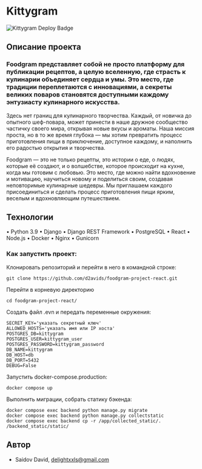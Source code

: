 # Kittygram
![Kittygram Deploy Badge](https://github.com/d2avids/foodgram-project-react/actions/workflows/main.yml/badge.svg)


## Описание проекта
### Foodgram представляет собой не просто платформу для публикации рецептов, а целую вселенную, где страсть к кулинарии объединяет сердца и умы. Это место, где традиции переплетаются с инновациями, а секреты великих поваров становятся доступными каждому энтузиасту кулинарного искусства.

Здесь нет границ для кулинарного творчества. Каждый, от новичка до опытного шеф-повара, может принести в наше дружное сообщество частичку своего мира, открывая новые вкусы и ароматы. Наша миссия проста, но в то же время глубока — мы хотим превратить процесс приготовления пищи в приключение, доступное каждому, и наполнить его радостью открытия и творчества.

Foodgram — это не только рецепты, это истории о еде, о людях, которые её создают, и о волшебстве, которое происходит на кухне, когда мы готовим с любовью. Это место, где можно найти вдохновение и мотивацию, научиться новому и поделиться своим, создавая неповторимые кулинарные шедевры. Мы приглашаем каждого присоединиться и сделать процесс приготовления пищи ярким, веселым и вдохновляющим путешествием.






## Технологии
•	Python 3.9
•	Django
•	Django REST Framework
•   PostgreSQL
•   React
•   Node.js
•   Docker
•   Nginx
•	Gunicorn

### Как запустить проект:

Клонировать репозиторий и перейти в него в командной строке:

```
git clone https://github.com/d2avids/foodgram-project-react.git 
```

Перейти в корневую директорию
```
cd foodgram-project-react/
```

Создать файл .evn и передать переменные окружения:

```
SECRET_KEY='указать секретный ключ'
ALLOWED_HOSTS='указать имя или IP хоста'
POSTGRES_DB=kittygram
POSTGRES_USER=kittygram_user
POSTGRES_PASSWORD=kittygram_password
DB_NAME=kittygram
DB_HOST=db
DB_PORT=5432
DEBUG=False
```

Запустить docker-compose.production:

```
docker compose up
```

Выполнить миграции, собрать статику бэкенда:

```
docker compose exec backend python manage.py migrate
docker compose exec backend python manage.py collectstatic
docker compose exec backend cp -r /app/collected_static/. /backend_static/static/

```

## Автор
- Saidov David, delightxxls@gmail.com